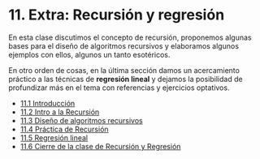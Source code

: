 # 11. Extra: Recursión y regresión
En esta clase discutimos el concepto de recursión, proponemos algunas bases para el diseño de algoritmos recursivos y elaboramos algunos ejemplos con ellos, algunos un tanto esotéricos.

En otro orden de cosas, en la última sección damos un acercamiento práctico a las técnicas  de **regresión lineal** y dejamos la posibilidad de profundizar más en el tema con referencias y ejercicios optativos. 

* [11.1 Introducción](01_Introduccion.md)
* [11.2 Intro a la Recursión](02_Recursion.md)
* [11.3 Diseño de algoritmos recursivos](03_Diseno_Recursivo.md)
* [11.4 Práctica de Recursión](04_EjerciciosRec.md)
* [11.5 Regresión lineal](05_Regresion_Lineal.md)
* [11.6 Cierre de la clase de Recursión y Regresión](06_Cierre.md)
